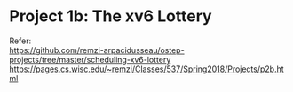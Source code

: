 # Project 1b: The xv6 Lottery

Refer: \
https://github.com/remzi-arpacidusseau/ostep-projects/tree/master/scheduling-xv6-lottery \
https://pages.cs.wisc.edu/~remzi/Classes/537/Spring2018/Projects/p2b.html
